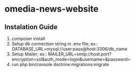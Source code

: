 # omedia-news-website

## Instalation Guide

1) composer install
2) Setup db connection string in .env file; ex.: DATABASE_URL=mysql://user:pass@host:3306/db_name
3) Setup Mailer; ex.: MAILER_URL=smtp://host:port?encryption=ssl&auth_mode=login&username=&password=
4) run php bin/console doctrine:migrations:migrate
